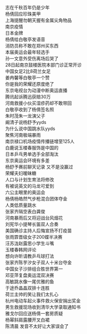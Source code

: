 志在千秋百年仍是少年  
杨倩回应珍珠美甲  
上海提醒勿朝天握有金属尖角物品  
南京疫情  
日本金牌  
杨倩给白敬亭发语音  
消防员称不敢在郑州买东西  
本届奥运会最年轻选手  
孙一文意外受伤离场后哭了  
28日起南京鼓楼医院本部门诊正常开诊  
中国女足2比8荷兰女足  
姜冉馨等白敬亭一个赞  
你是我的荣耀还原度绝了  
东京电视台为动漫中断奥运直播  
腾讯起诉腾迅获赔30万  
河南救援小伙买湿疹药却不敢带回  
白敬亭收到了杨倩签名照  
朱时茂朱一龙演父子  
阚清子说杨舒予yyds  
为什么说中国跳水队yyds  
聚焦河南极端暴雨  
南京禄口机场疫情传播链增至125人  
白鹿说玉楼春服饰是中国的  
日本乒乓男单选手全部淘汰  
东京奥运会环境有多差  
杨舒予赛前聊天记录 又不是没赢过  
荣耀夫妇暧昧糖  
人口与计划生育法将修改  
有被说英文的马龙可爱到  
六公主眼里的奥运会  
杨倩杨皓然气步枪混合团体夺金  
人类低质量跳水  
张家齐隔空表白龚俊  
河南暴雨后又将迎战台风烟花  
刘宪华小提琴长笛双人合奏  
美国确诊主持人后悔宣扬不打疫苗  
张雨霏晋级女子200蝶半决赛  
汪苏泷赵露思小学生斗嘴  
玉楼春韩网评论  
想向许昕请教乒乓球打法  
张家齐陈芋汐女子双人十米台夺金  
中国女子沙排组合胜世界第一  
邓亚萍复盘奥运混双决赛  
高敏跳水像一尾优雅的鱼  
于途乔晶晶双排十连胜  
荷兰主帅的笑让我们太扎心  
杭州电动车起火事件救火保安捐出奖金  
男生救援现场收到清华大学录取通知书  
雅戈尔回应送杨倩一套房质疑  
杨幂斜肩露腰开叉白裙  
陈清晨 发音不太好让大家误会了  
